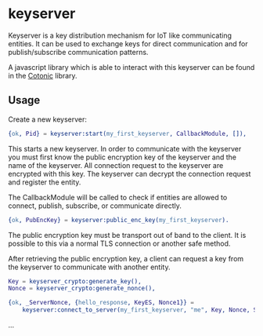 keyserver
=========

Keyserver is a key distribution mechanism for IoT like communicating
entities. It can be used to exchange keys for direct communication and
for publish/subscribe communication patterns. 

A javascript library which is able to interact with this keyserver can
be found in the [Cotonic](https://cotonic.org) library.

Usage
-----

Create a new keyserver:

```erlang
{ok, Pid} = keyserver:start(my_first_keyserver, CallbackModule, []),
```

This starts a new keyserver. In order to communicate with the
keyserver you must first know the public encryption key of the
keyserver and the name of the keyserver. All connection request to the
keyserver are encrypted with this key. The keyserver can decrypt the
connection request and register the entity.

The CallbackModule will be called to check if entities are allowed to
connect, publish, subscribe, or communicate directly.

```erlang
{ok, PubEncKey} = keyserver:public_enc_key(my_first_keyserver).
```

The public encryption key must be transport out of band to the
client. It is possible to this via a normal TLS connection or another
safe method.

After retrieving the public encryption key, a client can request a key
from the keyserver to communicate with another entity.

```erlang
Key = keyserver_crypto:generate_key(),
Nonce = keyserver_crypto:generate_nonce(),

{ok, _ServerNonce, {hello_response, KeyES, Nonce1}} =
    keyserver:connect_to_server(my_first_keyserver, "me", Key, Nonce, ServerEncKey).
```



...
